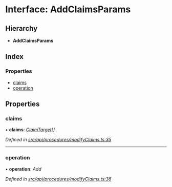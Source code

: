 # Interface: AddClaimsParams

## Hierarchy

* **AddClaimsParams**

## Index

### Properties

* [claims](addclaimsparams.md#claims)
* [operation](addclaimsparams.md#operation)

## Properties

###  claims

• **claims**: *[ClaimTarget](claimtarget.md)[]*

*Defined in [src/api/procedures/modifyClaims.ts:35](https://github.com/PolymathNetwork/polymesh-sdk/blob/2ca45cb/src/api/procedures/modifyClaims.ts#L35)*

___

###  operation

• **operation**: *Add*

*Defined in [src/api/procedures/modifyClaims.ts:36](https://github.com/PolymathNetwork/polymesh-sdk/blob/2ca45cb/src/api/procedures/modifyClaims.ts#L36)*
